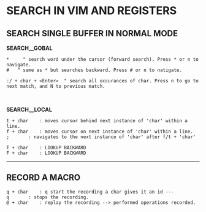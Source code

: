 SEARCH IN VIM AND REGISTERS
===========================

SEARCH SINGLE BUFFER IN NORMAL MODE
-----------------------------------

**SEARCH__GOBAL**
```vim
*	  " search word under the cursor (forward search). Press * or n to navigate.
#   " same as * but searches backward. Press # or n to natigate.

:/ + char + <Enter>  " search all occurances of char. Press n to go to next match, and N to previous match. 
```
<p>&nbsp;</p>

**SEARCH__LOCAL**
```text
t + char	: moves cursor behind next instance of 'char' within a line.
f + char	: moves cursor on next instance of 'char' within a line.
;		: navigates to the next instance of 'char' after f/t + 'char' 

T + char	: LOOKUP BACKWARD
F + char	: LOOKUP BACKWARD
```
___

RECORD A MACRO
--------------
```text
q + char 	: q start the recording a char gives it an id ---
q 		: stops the recording.
@ + char 	: replay the recording --> performed operations recorded.
```